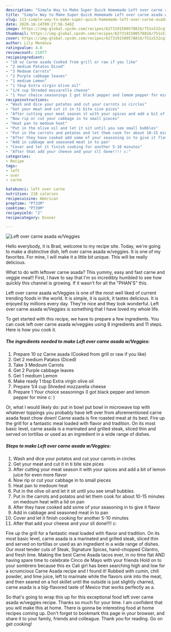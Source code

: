 ```yaml
---
description: "Simple Way to Make Super Quick Homemade Left over carne asada w/Veggies"
title: "Simple Way to Make Super Quick Homemade Left over carne asada w/Veggies"
slug: 113-simple-way-to-make-super-quick-homemade-left-over-carne-asada-w-veggies
date: 2020-10-14T09:27:56.546Z
image: https://img-global.cpcdn.com/recipes/6273191500578816/751x532cq70/left-over-carne-asada-wveggies-recipe-main-photo.jpg
thumbnail: https://img-global.cpcdn.com/recipes/6273191500578816/751x532cq70/left-over-carne-asada-wveggies-recipe-main-photo.jpg
cover: https://img-global.cpcdn.com/recipes/6273191500578816/751x532cq70/left-over-carne-asada-wveggies-recipe-main-photo.jpg
author: Lily Mendoza
ratingvalue: 4.8
reviewcount: 21077
recipeingredient:
- "10 oz Carne asada Cooked from grill or raw if you like"
- "2 medium Patatos Diced"
- "3 Medoum Carrots"
- "2 Purple cabbage leaves"
- "1 medium Lemon"
- "1 tbsp Extra virgin olive oil"
- "1/4 cup Shreded mozzarella cheese"
- "1 Your choice seasonings I got black pepper and lemom pepper for mine c "
recipeinstructions:
- "Wash and dice your potatos and cut your carrots in circles"
- "Get your meat and cut it in ti bite size pices"
- "After cutting your meat season it with your spices and add a bit of lemon juice for even more flavor"
- "Now rip or cut your cabbage in to small pieces"
- "Heat pan to medoum heat"
- "Put in the olive oil and let it sit until you see small bubbles"
- "Put in the carrots and potatos and let them cook for about 10-15 minutes on medoum heat with a lid on pan"
- "After they have cooked add some of your seasoning in to give it flavor"
- "Add in cabbage and seasoned meat in to pan"
- "Cover and let it finish cooking for another 5-10 minutes"
- "After that add your cheese and your sll done!!!! c:"
categories:
- Recipe
tags:
- left
- over
- carne

katakunci: left over carne 
nutrition: 218 calories
recipecuisine: American
preptime: "PT33M"
cooktime: "PT39M"
recipeyield: "2"
recipecategory: Dinner

---
```



![Left over carne asada w/Veggies](https://img-global.cpcdn.com/recipes/6273191500578816/751x532cq70/left-over-carne-asada-wveggies-recipe-main-photo.jpg)

Hello everybody, it is Brad, welcome to my recipe site. Today, we're going to make a distinctive dish, left over carne asada w/veggies. It is one of my favorites. For mine, I will make it a little bit unique. This will be really delicious.

What to do with leftover carne asada? This yummy, easy and fast carne and veggie meal!! First, I have to say that I&#39;m so incredibly humbled to see how quickly this channel is growing. If it wasn&#39;t for all the &#34;PHAN&#39;S&#34; this.

Left over carne asada w/Veggies is one of the most well liked of current trending foods in the world. It is simple, it is quick, it tastes delicious. It is enjoyed by millions every day. They're nice and they look wonderful. Left over carne asada w/Veggies is something that I have loved my whole life.


To get started with this recipe, we have to prepare a few ingredients. You can cook left over carne asada w/veggies using 8 ingredients and 11 steps. Here is how you cook it.

<!--inarticleads1-->

##### The ingredients needed to make Left over carne asada w/Veggies:

1. Prepare 10 oz Carne asada (Cooked from grill or raw if you like)
1. Get 2 medium Patatos (Diced)
1. Take 3 Medoum Carrots
1. Get 2 Purple cabbage leaves
1. Get 1 medium Lemon
1. Make ready 1 tbsp Extra virgin olive oil
1. Prepare 1/4 cup Shreded mozzarella cheese
1. Prepare 1 Your choice seasonings (I got black pepper and lemom pepper for mine c: )


Or, what I would likely do: put in bowl put bowl in microwave top with whatever toppings you probably have left over from aforementioned carne asada feast chow down! Carne asada is fire roasted meat at its best. Fire up the grill for a fantastic meal loaded with flavor and tradition. On its most basic level, carne asada is a marinated and grilled steak, sliced thin and served on tortillas or used as an ingredient in a wide range of dishes. 

<!--inarticleads2-->

##### Steps to make Left over carne asada w/Veggies:

1. Wash and dice your potatos and cut your carrots in circles
1. Get your meat and cut it in ti bite size pices
1. After cutting your meat season it with your spices and add a bit of lemon juice for even more flavor
1. Now rip or cut your cabbage in to small pieces
1. Heat pan to medoum heat
1. Put in the olive oil and let it sit until you see small bubbles
1. Put in the carrots and potatos and let them cook for about 10-15 minutes on medoum heat with a lid on pan
1. After they have cooked add some of your seasoning in to give it flavor
1. Add in cabbage and seasoned meat in to pan
1. Cover and let it finish cooking for another 5-10 minutes
1. After that add your cheese and your sll done!!!! c:


Fire up the grill for a fantastic meal loaded with flavor and tradition. On its most basic level, carne asada is a marinated and grilled steak, sliced thin and served on tortillas or used as an ingredient in a wide range of dishes. Our most tender cuts of Steak, Signature Spices, hand-chopped Cilantro, and fresh lime. Making the best Carne Asada tacos ever, in no time flat AND having spare time to celebrate Cinco de Mayo with your friends Hold on to your sombrero because this ex Cali girl has been searching high and low for a scrumcious Carne Asada recipe and I found it! Rubbed with cumin, chili powder, and lime juice, left to marinate while the flavors sink into the meat, and then seared on a hot skillet until the outside is just slightly charred, carne asada is a big-flavored taste of Mexico that works perfectly as a. 

So that's going to wrap this up for this exceptional food left over carne asada w/veggies recipe. Thanks so much for your time. I am confident that you will make this at home. There is gonna be interesting food at home recipes coming up. Don't forget to bookmark this page in your browser, and share it to your family, friends and colleague. Thank you for reading. Go on get cooking!
